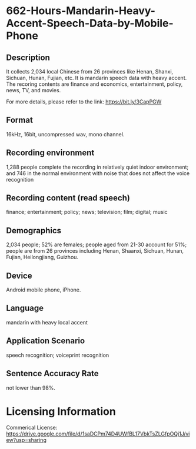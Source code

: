 # 662-Hours-Mandarin-Heavy-Accent-Speech-Data-by-Mobile-Phone


## Description
It collects 2,034 local Chinese from 26 provinces like Henan, Shanxi, Sichuan, Hunan, Fujian, etc. It is mandarin speech data with heavy accent. The recoring contents are finance and economics, entertainment, policy, news, TV, and movies.

For more details, please refer to the link: https://bit.ly/3CapPGW

## Format
16kHz, 16bit, uncompressed wav, mono channel.

## Recording environment
1,288 people complete the recording in relatively quiet indoor environment; and 746 in the normal environment with noise that does not affect the voice recognition

## Recording content (read speech)
finance; entertainment; policy; news; television; film; digital; music

## Demographics
2,034 people; 52% are females; people aged from 21-30 account for 51%; people are from 26 provinces including Henan, Shaanxi, Sichuan, Hunan, Fujian, Heilongjiang, Guizhou.

## Device
Android mobile phone, iPhone.

## Language
mandarin with heavy local accent

## Application Scenario
speech recognition;  voiceprint recognition

## Sentence Accuracy Rate
not lower than 98%.

# Licensing Information
Commerical License: https://drive.google.com/file/d/1saDCPm74D4UWfBL17VbkTsZLGfpOQj1J/view?usp=sharing
